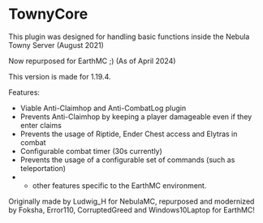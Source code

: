 # TownyCore
This plugin was designed for handling basic functions inside the Nebula Towny Server (August 2021)

Now repurposed for EarthMC ;) (As of April 2024)

This version is made for 1.19.4.


Features:
 - Viable Anti-Claimhop and Anti-CombatLog plugin
 - Prevents Anti-Claimhop by keeping a player damageable even if they
   enter claims
 - Prevents the usage of Riptide, Ender Chest access and Elytras in combat
 - Configurable combat timer (30s currently)
 - Prevents the usage of a configurable set of commands (such as teleportation)
 - + other features specific to the EarthMC environment.


Originally made by Ludwig_H for NebulaMC, repurposed and modernized by Foksha, Error110, CorruptedGreed and Windows10Laptop for EarthMC!
